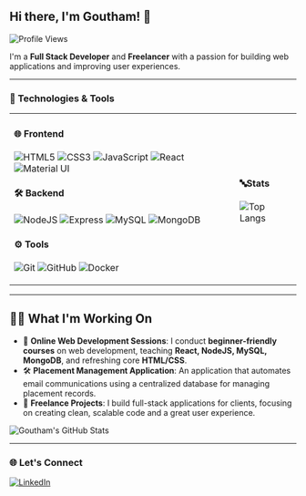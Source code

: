 ## Hi there, I'm Goutham! 👋

<!--
**Goutham0110/goutham0110** is a ✨ _special_ ✨ repository because its `README.md` (this file) appears on your GitHub profile.

Here are some ideas to get you started:

- 🔭 I’m currently working on ...
- 🌱 I’m currently learning ...
- 👯 I’m looking to collaborate on ...
- 🤔 I’m looking for help with ...
- 💬 Ask me about ...
- 📫 How to reach me: ...
- 😄 Pronouns: ...
- ⚡ Fun fact: ...
-->

![Profile Views](https://komarev.com/ghpvc/?username=goutham0110&color=blue)

I'm a **Full Stack Developer** and **Freelancer** with a passion for building web applications and improving user experiences.

---

### 🔧 Technologies & Tools

<table>
<tr>
<td>

#### 🌐 Frontend
![HTML5](https://img.shields.io/badge/-HTML5-E34F26?style=flat&logo=html5&logoColor=white)
![CSS3](https://img.shields.io/badge/-CSS3-1572B6?style=flat&logo=css3&logoColor=white)
![JavaScript](https://img.shields.io/badge/-JavaScript-F7DF1E?style=flat&logo=javascript&logoColor=black)
![React](https://img.shields.io/badge/-ReactJS-61DAFB?style=flat&logo=react&logoColor=black)
![Material UI](https://img.shields.io/badge/-Material%20UI-0081CB?style=flat&logo=material-ui&logoColor=white)

#### 🛠 Backend
![NodeJS](https://img.shields.io/badge/-Node.js-339933?style=flat&logo=node.js&logoColor=white)
![Express](https://img.shields.io/badge/-ExpressJS-000000?style=flat&logo=express&logoColor=white)
![MySQL](https://img.shields.io/badge/-MySQL-4479A1?style=flat&logo=mysql&logoColor=white)
![MongoDB](https://img.shields.io/badge/-MongoDB-47A248?style=flat&logo=mongodb&logoColor=white)

#### ⚙️ Tools
![Git](https://img.shields.io/badge/-Git-F05032?style=flat&logo=git&logoColor=white)
![GitHub](https://img.shields.io/badge/-GitHub-181717?style=flat&logo=github)
![Docker](https://img.shields.io/badge/-Docker-2496ED?style=flat&logo=docker&logoColor=white)

</td>
<td>
    
#### 🔤Stats
![Top Langs](https://github-readme-stats.vercel.app/api/top-langs/?username=goutham0110&layout=compact&theme=radical)

</td>
</tr>
</table>

---

## 👨‍💻 What I'm Working On
- 🌱 **Online Web Development Sessions**: I conduct **beginner-friendly courses** on web development, teaching **React, NodeJS, MySQL, MongoDB**, and refreshing core **HTML/CSS**.
- 🛠️ **Placement Management Application**: An application that automates email communications using a centralized database for managing placement records.
- 🚀 **Freelance Projects**: I build full-stack applications for clients, focusing on creating clean, scalable code and a great user experience.
  
![Goutham's GitHub Stats](https://github-readme-stats.vercel.app/api?username=goutham0110&show_icons=true&theme=radical)

---
<!--

## 🏆 Featured Projects

### 📅 [Placement Application](https://github.com/goutham0110/placement-app)
A centralized platform for managing placement data, with automated email systems and seamless communication for job placements.

### 💡 [Flashcard App](https://github.com/goutham0110/flashcard-app)
A flashcard learning app built to aid in knowledge retention through interactive study sessions.

### 🌍 [Web Development Course](https://github.com/goutham0110/webdev-course)
Resources for my online web development course covering **React, NodeJS, MySQL, MongoDB**, helping beginners build full-stack applications.

Feel free to explore more of my projects [here](https://github.com/goutham0110?tab=repositories).

---

-->
### 🌐 Let's Connect

[![LinkedIn](https://img.shields.io/badge/-LinkedIn-0077B5?style=flat&logo=linkedin&logoColor=white)](https://www.linkedin.com/in/goutham0110)
